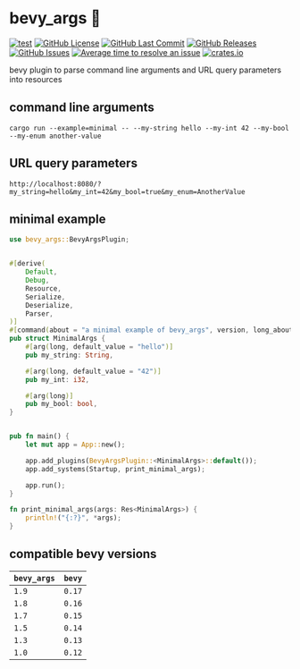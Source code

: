 # bevy_args 🧩
[![test](https://github.com/mosure/bevy_args/workflows/test/badge.svg)](https://github.com/Mosure/bevy_args/actions?query=workflow%3Atest)
[![GitHub License](https://img.shields.io/github/license/mosure/bevy_args)](https://raw.githubusercontent.com/mosure/bevy_args/main/LICENSE)
[![GitHub Last Commit](https://img.shields.io/github/last-commit/mosure/bevy_args)](https://github.com/mosure/bevy_args)
[![GitHub Releases](https://img.shields.io/github/v/release/mosure/bevy_args?include_prereleases&sort=semver)](https://github.com/mosure/bevy_args/releases)
[![GitHub Issues](https://img.shields.io/github/issues/mosure/bevy_args)](https://github.com/mosure/bevy_args/issues)
[![Average time to resolve an issue](https://isitmaintained.com/badge/resolution/mosure/bevy_args.svg)](http://isitmaintained.com/project/mosure/bevy_args)
[![crates.io](https://img.shields.io/crates/v/bevy_args.svg)](https://crates.io/crates/bevy_args)

bevy plugin to parse command line arguments and URL query parameters into resources


## command line arguments
`cargo run --example=minimal -- --my-string hello --my-int 42 --my-bool --my-enum another-value`

## URL query parameters
`http://localhost:8080/?my_string=hello&my_int=42&my_bool=true&my_enum=AnotherValue`


## minimal example

```rust
use bevy_args::BevyArgsPlugin;


#[derive(
    Default,
    Debug,
    Resource,
    Serialize,
    Deserialize,
    Parser,
)]
#[command(about = "a minimal example of bevy_args", version, long_about = None)]
pub struct MinimalArgs {
    #[arg(long, default_value = "hello")]
    pub my_string: String,

    #[arg(long, default_value = "42")]
    pub my_int: i32,

    #[arg(long)]
    pub my_bool: bool,
}


pub fn main() {
    let mut app = App::new();

    app.add_plugins(BevyArgsPlugin::<MinimalArgs>::default());
    app.add_systems(Startup, print_minimal_args);

    app.run();
}

fn print_minimal_args(args: Res<MinimalArgs>) {
    println!("{:?}", *args);
}
```


## compatible bevy versions

| `bevy_args` | `bevy` |
| :--         | :--    |
| `1.9`       | `0.17` |
| `1.8`       | `0.16` |
| `1.7`       | `0.15` |
| `1.5`       | `0.14` |
| `1.3`       | `0.13` |
| `1.0`       | `0.12` |
